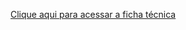 [Clique aqui para acessar a ficha técnica](https://www.notion.so/Ficha-T-cnica-Projeto-06-25644b34ba3f808f83d8f4d62a523027?source=copy_link)